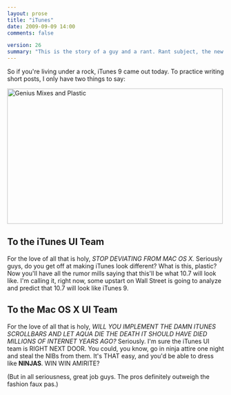```yaml
---
layout: prose
title: "iTunes"
date: 2009-09-09 14:00
comments: false

version: 26
summary: "This is the story of a guy and a rant. Rant subject, the new iTunes. All caps mode, on. Includes mentions of ninja suits."
---
```


So if you're living under a rock, iTunes 9 came out today. To practice writing short posts, I only have two things to say:

[<img src="http://farm3.static.flickr.com/2589/3904694871_d8980b7e78.jpg" width="500" height="313" alt="Genius Mixes and Plastic" />][1]

## To the iTunes UI Team

For the love of all that is holy, _STOP DEVIATING FROM MAC OS X._ Seriously guys, do you get off at making iTunes look different? What is this, plastic? Now you'll have all the rumor mills saying that this'll be what 10.7 will look like. I'm calling it, right now, some upstart on Wall Street is going to analyze and predict that 10.7 will look like iTunes 9.

## To the Mac OS X UI Team

For the love of all that is holy, _WILL YOU IMPLEMENT THE DAMN ITUNES SCROLLBARS AND LET AQUA DIE THE DEATH IT SHOULD HAVE DIED MILLIONS OF INTERNET YEARS AGO?_ Seriously. I'm sure the iTunes UI team is RIGHT NEXT DOOR. You could, you know, go in ninja attire one night and steal the NIBs from them. It's THAT easy, and you'd be able to dress like **NINJAS**. WIN WIN AMIRITE?

(But in all seriousness, great job guys. The pros definitely outweigh the fashion faux pas.)

[1]: http://www.flickr.com/photos/avalonstar/3904694871/
